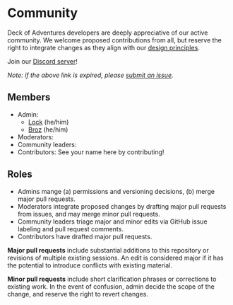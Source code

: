 # Community

Deck of Adventures developers are deeply appreciative of our active community. We
welcome proposed contributions from all, but reserve the right to integrate changes as
they align with our
[design principles](./02_Design_Document.md#core-design-principles).

Join our [Discord server](https://discord.gg/dk6RfWgPHF)!

*Note: if the above link is expired, please
[submit an issue](https://github.com/DeckofAdventures/TheGame/issues/new?assignees=&labels=bug&template=bug_report.md&title=Expired%20Discord%20Link!).*

## Members

- Admin:
    - [Lock](https://github.com/LockerM) (he/him)
    - [Broz](https://github.com/CBroz1) (he/him)
- Moderators:
- Community leaders:
- Contributors: See your name here by contributing!

## Roles

- Admins mange (a) permissions and versioning decisions, (b) merge major pull requests.
- Moderators integrate proposed changes by drafting major pull requests from issues, and
   may merge minor pull requests.
- Community leaders triage major and minor edits via GitHub issue labeling and pull
  request comments.
- Contributors have drafted major pull requests.

**Major pull requests** include substantial additions to this repository or revisions of
  multiple existing sessions. An edit is considered major if it has the potential to
  introduce conflicts with existing material.

**Minor pull requests** include short clarification phrases or corrections to existing
  work. In the event of confusion, admin decide the scope of the change, and reserve
  the right to revert changes.
